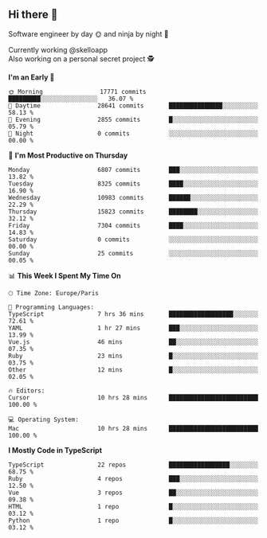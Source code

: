 ## Hi there 👋

Software engineer by day 🌞 and ninja by night 🌝

Currently working @skelloapp <br>
Also working on a personal secret project 🕵️

<!--START_SECTION:waka-->
**I'm an Early 🐤** 

```text
🌞 Morning                17771 commits       █████████░░░░░░░░░░░░░░░░   36.07 % 
🌆 Daytime                28641 commits       ███████████████░░░░░░░░░░   58.13 % 
🌃 Evening                2855 commits        █░░░░░░░░░░░░░░░░░░░░░░░░   05.79 % 
🌙 Night                  0 commits           ░░░░░░░░░░░░░░░░░░░░░░░░░   00.00 % 
```
📅 **I'm Most Productive on Thursday** 

```text
Monday                   6807 commits        ███░░░░░░░░░░░░░░░░░░░░░░   13.82 % 
Tuesday                  8325 commits        ████░░░░░░░░░░░░░░░░░░░░░   16.90 % 
Wednesday                10983 commits       ██████░░░░░░░░░░░░░░░░░░░   22.29 % 
Thursday                 15823 commits       ████████░░░░░░░░░░░░░░░░░   32.12 % 
Friday                   7304 commits        ████░░░░░░░░░░░░░░░░░░░░░   14.83 % 
Saturday                 0 commits           ░░░░░░░░░░░░░░░░░░░░░░░░░   00.00 % 
Sunday                   25 commits          ░░░░░░░░░░░░░░░░░░░░░░░░░   00.05 % 
```


📊 **This Week I Spent My Time On** 

```text
🕑︎ Time Zone: Europe/Paris

💬 Programming Languages: 
TypeScript               7 hrs 36 mins       ██████████████████░░░░░░░   72.61 % 
YAML                     1 hr 27 mins        ███░░░░░░░░░░░░░░░░░░░░░░   13.99 % 
Vue.js                   46 mins             ██░░░░░░░░░░░░░░░░░░░░░░░   07.35 % 
Ruby                     23 mins             █░░░░░░░░░░░░░░░░░░░░░░░░   03.75 % 
Other                    12 mins             █░░░░░░░░░░░░░░░░░░░░░░░░   02.05 % 

🔥 Editors: 
Cursor                   10 hrs 28 mins      █████████████████████████   100.00 % 

💻 Operating System: 
Mac                      10 hrs 28 mins      █████████████████████████   100.00 % 
```

**I Mostly Code in TypeScript** 

```text
TypeScript               22 repos            █████████████████░░░░░░░░   68.75 % 
Ruby                     4 repos             ███░░░░░░░░░░░░░░░░░░░░░░   12.50 % 
Vue                      3 repos             ██░░░░░░░░░░░░░░░░░░░░░░░   09.38 % 
HTML                     1 repo              █░░░░░░░░░░░░░░░░░░░░░░░░   03.12 % 
Python                   1 repo              █░░░░░░░░░░░░░░░░░░░░░░░░   03.12 % 
```




<!--END_SECTION:waka-->

<!--
**antoinelncl/antoinelncl** is a ✨ _special_ ✨ repository because its `README.md` (this file) appears on your GitHub profile.

Here are some ideas to get you started:

- 🔭 I’m currently working on ...
- 🌱 I’m currently learning ...
- 👯 I’m looking to collaborate on ...
- 🤔 I’m looking for help with ...
- 💬 Ask me about ...
- 📫 How to reach me: ...
- 😄 Pronouns: ...
- ⚡ Fun fact: ...
-->

